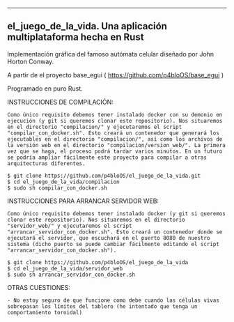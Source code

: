 ------------------------------------------------------------------------------
 el_juego_de_la_vida. Una aplicación multiplataforma hecha en Rust
 ----------------------------------------------------------------------------

Implementación gráfica del famoso autómata celular diseñado por John Horton Conway.

A partir de el proyecto base_egui ( https://github.com/p4bloOS/base_egui )

Programado en puro Rust.



INSTRUCCIONES DE COMPILACIÓN:

    Como único requisito debemos tener instalado docker con su demonio en ejecución (y git si queremos clonar este repositorio). Nos situaremos en el directorio "compilacion/" y ejecutaremos el script "compilar_con_docker.sh". Esto creará un contenedor que generará los ejecutables en el directorio "compilacion/", así como los archivos de la versión web en el directorio "compilacion/version_web/". La primera vez que se haga, el proceso podrá tardar varios minutos. En un futuro se podría ampliar fácilmente este proyecto para compilar a otras arquitecturas diferentes.

    $ git clone https://github.com/p4bloOS/el_juego_de_la_vida.git
    $ cd el_juego_de_la_vida/compilacion
    $ sudo sh compilar_con_docker.sh
 

INSTRUCCIONES PARA ARRANCAR SERVIDOR WEB:

    Como único requisito debemos tener instalado docker (y git si queremos clonar este repositorio). Nos situaremos en el directorio "servidor_web/" y ejecutaremos el script "arrancar_servidor_con_docker.sh". Esto creará un contenedor donde se ejecutará el servidor, que escuchará en el puerto 8080 de nuestro sistema (dicho puerto se puede cambiar fácilmente editando el script "arrancar_servidor_con_docker.sh").

    $ git clone https://github.com/p4bloOS/el_juego_de_la_vida
    $ cd el_juego_de_la_vida/servidor_web
    $ sudo sh arrancar_servidor_con_docker.sh



OTRAS CUESTIONES:

    - No estoy seguro de que funcione como debe cuando las células vivas sobrepasan los límites del tablero (he intentado que tenga un comportamiento toroidal)
